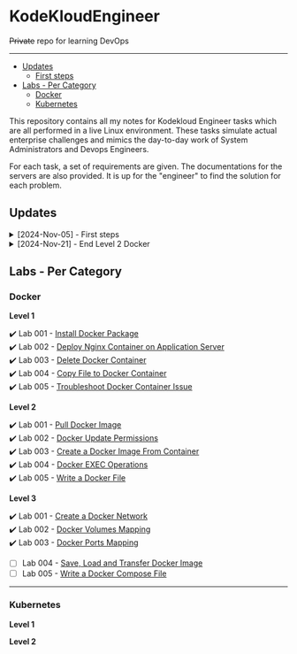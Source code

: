 # KodeKloudEngineer

~~Private~~ repo for learning DevOps

----------------------------------------------

- [Updates](#updates)
    - [First steps](#first-steps)
- [Labs - Per Category](#labs---per-category)
    - [Docker](#docker)
    - [Kubernetes](#kubernetes)
 
       
This repository contains all my notes for Kodekloud Engineer tasks which are all performed in a live Linux environment. These tasks simulate actual enterprise challenges and mimics the day-to-day work of System Administrators and Devops Engineers.

For each task, a set of requirements are given. The documentations for the servers are also provided. It is up for the "engineer" to find the solution for each problem.

## Updates

<details><summary> [2024-Nov-05] - First steps  </summary>

### First steps

Сегодня я начал практиковаться в модулях Docker и Kubernetes. Выполнил первую задачу в блоке Docker.

</details>

<details><summary> [2024-Nov-21] - End Level 2 Docker  </summary>

### End Level 2 Docker

Повторил некоторые команды `docker`, вспомнил `getent`, `curl`, `sed`.
 
`+` docker run   
`+` docker tag   
`+` docker exec   
`+` getent   
`+` curl  
     
`+-` sed   

</details>

## Labs - Per Category 

### Docker 

**Level 1** 

✔️ Lab 001 - [Install Docker Package](./Tasks_Docker/Task001_Install_Docker_Package.md)                  
✔️ Lab 002 - [Deploy Nginx Container on Application Server](./Tasks_Docker/Task002_Deploy_Nginx_Container_on_Application_Server.md)                  
✔️ Lab 003 - [Delete Docker Container](./Tasks_Docker/Task003_Delete_Docker_Container.md)             
✔️ Lab 004 - [Copy File to Docker Container](./Tasks_Docker/Task004_Copy_File_to_Docker_Container.md)             
✔️ Lab 005 - [Troubleshoot Docker Container Issue](./Tasks_Docker/Task005_Troubleshoot_Docker_Container_Issue.md)

**Level 2**

✔️ Lab 001 - [Pull Docker Image](./Tasks_Docker/Task2_001_Pull_Docker_Image.md)                  
✔️ Lab 002 - [Docker Update Permissions](./Tasks_Docker/Task2_002_Docker_Update_Permissions.md)                  
✔️ Lab 003 - [Create a Docker Image From Container](./Tasks_Docker/Task2_003_Create_a_Docker_Image_From_Container.md)                  
✔️ Lab 004 - [Docker EXEC Operations](./Tasks_Docker/Task2_004_Docker_EXEC_Operations.md)          
✔️ Lab 005 - [Write a Docker File](./Tasks_Docker/Task2_005_Write_a_Docker_File.md)   

**Level 3**  

✔️ Lab 001 - [Create a Docker Network](./Tasks_Docker/Task3_001_Create_a_Docker_Network.md)              
✔️ Lab 002 - [Docker Volumes Mapping](./Tasks_Docker/Task3_002_Docker_Volumes_Mapping.md)             
✔️ Lab 003 - [Docker Ports Mapping](./Tasks_Docker/Task3_003_Docker_Ports_Mapping.md)                
- [ ] Lab 004 - [Save, Load and Transfer Docker Image](./Tasks_Docker/Task3_004_Save_,_Load_and_Transfer_Docker_Image.md)   
- [ ] Lab 005 - [Write a Docker Compose File](./Tasks_Docker/Task3_005_Write_a_Docker_Compose_File.md)

----------------------------------------------

### Kubernetes

**Level 1** 

**Level 2**
